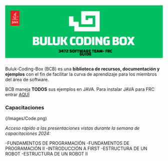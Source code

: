# ![BULUK-CODING-BOX](/Images/BCBLOGO.png)

Buluk-Coding-Box (BCB) es una **biblioteca de recursos, documentación y ejemplos** con el fin de facilitar la curva de aprendizaje para los miembros del área de software.

BCB maneja **TODOS** sus ejemplos en JAVA. Para instalar JAVA para FRC entrar [AQUÍ](https://docs.wpilib.org/en/stable/docs/zero-to-robot/step-2/wpilib-setup.html)

### Capacitaciones
(/Images/Code.png)

*Acceso rápido a las presentaciones vistas durante la semana de capacitaciones 2024:*

-FUNDAMENTOS DE PROGRAMACIÓN
-FUNDAMENTOS DE PROGRAMACIÓN II
-INTRODUCCIÓN A FIRST
-ESTRUCTURA DE UN ROBOT
-ESTRUCTURA DE UN ROBOT II
